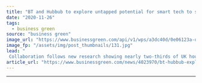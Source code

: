 ```yaml
---
title: "BT and Hubbub to explore untapped potential for smart tech to slash household emissions"
date: "2020-11-26"
tags: 
  - business green
source: "business green"
image_url: "https://www.businessgreen.com/api/v1/wps/a3dc40d/0e06123a-d1a2-42cd-b030-ee6108854295/7/BT-Hubbub-the-benefit-of-smart-tech-on-household-emissions-2-185x114.jpg"
image_fp: "/assets/img/post_thumbnails/131.jpg"
lead: "
 Collaboration follows new research showing nearly two-thirds of UK households do not use technology to help run their home more efficiently ..."
article_url: "https://www.businessgreen.com/news/4023970/bt-hubbub-explore-untapped-potential-smart-tech-slash-household-emissions"
---
```


---
